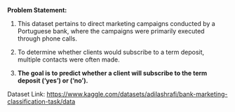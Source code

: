 **Problem Statement:**

1) This dataset pertains to direct marketing campaigns conducted by a Portuguese bank, where the campaigns were primarily executed through phone calls. 

2) To determine whether clients would subscribe to a term deposit, multiple contacts were often made. 

3) **The goal is to predict whether a client will subscribe to the term deposit (‘yes’) or (‘no’).**

Dataset Link: https://www.kaggle.com/datasets/adilashrafi/bank-marketing-classification-task/data
